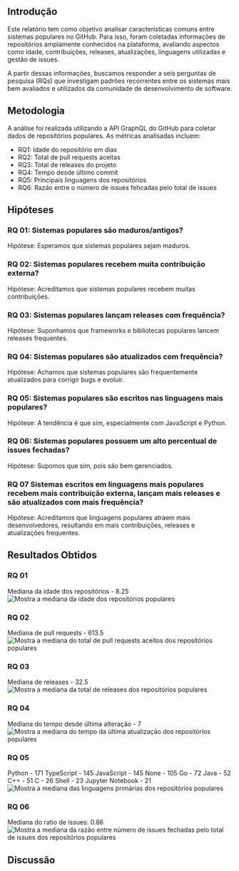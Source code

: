 ## Introdução

Este relatório tem como objetivo analisar características comuns entre sistemas populares no GitHub. Para isso, foram coletadas informações de repositórios amplamente conhecidos na plataforma, avaliando aspectos como idade, contribuições, releases, atualizações, linguagens utilizadas e gestão de issues.

A partir dessas informações, buscamos responder a seis perguntas de pesquisa (RQs) que investigam padrões recorrentes entre os sistemas mais bem avaliados e utilizados da comunidade de desenvolvimento de software.


## Metodologia

A análise foi realizada utilizando a API GraphQL do GitHub para coletar dados de repositórios populares. As métricas analisadas incluem:
- RQ1: Idade do repositório em dias
- RQ2: Total de pull requests aceitas
- RQ3: Total de releases do projeto
- RQ4: Tempo desde último commit
- RQ5: Principais linguagens dos repositórios
- RQ6: Razão entre o número de issues fehcadas pelo total de issues


## Hipóteses

### RQ 01: Sistemas populares são maduros/antigos?
Hipótese: Esperamos que sistemas populares sejam maduros.

### RQ 02: Sistemas populares recebem muita contribuição externa?
Hipótese: Acreditamos que sistemas populares recebem muitas contribuições.

### RQ 03: Sistemas populares lançam releases com frequência?
Hipótese: Suponhamos que frameworks e bibliotecas populares lancem releases frequentes.

### RQ 04: Sistemas populares são atualizados com frequência?
Hipótese: Achamos que sistemas populares são frequentemente atualizados para corrigir bugs e evoluir.

### RQ 05: Sistemas populares são escritos nas linguagens mais populares?
Hipótese: A tendência é que sim, especialmente com JavaScript e Python.

### RQ 06: Sistemas populares possuem um alto percentual de issues fechadas?
Hipótese: Supomos que sim, pois são bem gerenciados.

### RQ 07 Sistemas escritos em linguagens mais populares recebem mais contribuição externa, lançam mais releases e são atualizados com mais frequência?
Hipótese: Acreditamos que linguagens populares atraem mais desenvolvedores, resultando em mais contribuições, releases e atualizações frequentes.

## Resultados Obtidos
### RQ 01
Mediana da idade dos repositórios  - 8.25
![Mostra a mediana da idade dos repositórios populares](graficos.RQ01)

### RQ 02
Mediana de pull requests - 613.5
![Mostra a mediana do total de pull requests aceitos dos repositórios populares](graficos.RQ02)

### RQ 03
Mediana de releases - 32.5
![Mostra a mediana da total de releases dos repositórios populares](graficos.RQ03)

### RQ 04
Mediana do tempo desde última alteração - 7
![Mostra a mediana do tempo da última atualização dos repositórios populares](graficos.RQ04)

### RQ 05
Python - 171
TypeScript - 145
JavaScript - 145
None - 105
Go - 72
Java - 52
C++ - 51
C - 26
Shell - 23
Jupyter Notebook - 21
![Mostra a mediana das linguagens primárias dos repositórios populares](graficos.RQ05)

### RQ 06
Mediana do ratio de issues: 0.86
![Mostra a mediana da razão entre número de issues fechadas pelo total de issues dos repositórios populares](graficos.RQ06)

## Discussão
